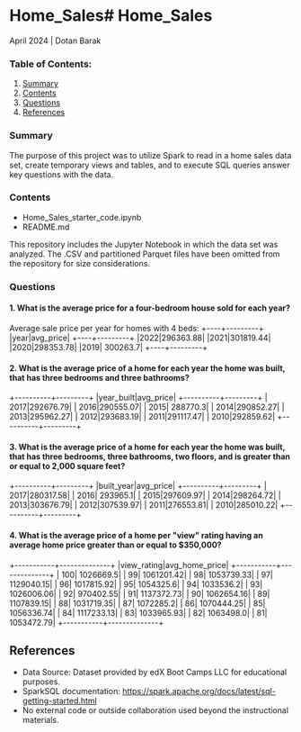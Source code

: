 # Home_Sales# Home_Sales

 April 2024 | Dotan Barak

### Table of Contents: 

1. [Summary](#Summary)
2. [Contents](#Contents)
3. [Questions](#Questions)
4. [References](#References)

### Summary

The purpose of this project was to utilize Spark to read in a home sales data set, create temporary views and tables, and to execute SQL queries answer key questions with the data.

### Contents

-   Home_Sales_starter_code.ipynb
-   README.md


This repository includes the Jupyter Notebook in which the data set was analyzed. The .CSV and partitioned Parquet files have been omitted from the repository for size considerations.

### Questions

#### 1. What is the average price for a four-bedroom house sold for each year?

Average sale price per year for homes with 4 beds:
+----+---------+
|year|avg_price|
+----+---------+
|2022|296363.88|
|2021|301819.44|
|2020|298353.78|
|2019| 300263.7|
+----+---------+

#### 2. What is the average price of a home for each year the home was built, that has three bedrooms and three bathrooms?

+----------+---------+
|year_built|avg_price|
+----------+---------+
|      2017|292676.79|
|      2016|290555.07|
|      2015| 288770.3|
|      2014|290852.27|
|      2013|295962.27|
|      2012|293683.19|
|      2011|291117.47|
|      2010|292859.62|
+----------+---------+
#### 3. What is the average price of a home for each year the home was built, that has three bedrooms, three bathrooms, two floors, and is greater than or equal to 2,000 square feet?

+----------+---------+
|built_year|avg_price|
+----------+---------+
|      2017|280317.58|
|      2016| 293965.1|
|      2015|297609.97|
|      2014|298264.72|
|      2013|303676.79|
|      2012|307539.97|
|      2011|276553.81|
|      2010|285010.22|
+----------+---------+

#### 4. What is the average price of a home per "view" rating having an average home price greater than or equal to $350,000?

+-----------+--------------+
|view_rating|avg_home_price|
+-----------+--------------+
|        100|     1026669.5|
|         99|    1061201.42|
|         98|    1053739.33|
|         97|    1129040.15|
|         96|    1017815.92|
|         95|     1054325.6|
|         94|     1033536.2|
|         93|    1026006.06|
|         92|     970402.55|
|         91|    1137372.73|
|         90|    1062654.16|
|         89|    1107839.15|
|         88|    1031719.35|
|         87|     1072285.2|
|         86|    1070444.25|
|         85|    1056336.74|
|         84|    1117233.13|
|         83|    1033965.93|
|         82|     1063498.0|
|         81|    1053472.79|
+-----------+--------------+

## References

- Data Source: Dataset provided by edX Boot Camps LLC for educational purposes.
- SparkSQL documentation: https://spark.apache.org/docs/latest/sql-getting-started.html
- No external code or outside collaboration used beyond the instructional materials.
